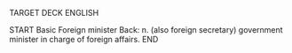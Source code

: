 TARGET DECK
ENGLISH

START
Basic
Foreign minister
Back: n. (also foreign secretary) government minister in charge of foreign affairs.
END
